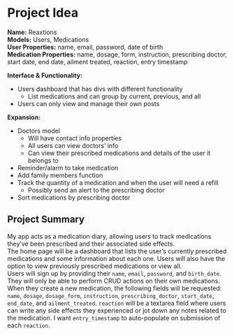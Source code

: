 # Project Idea

**Name:** Reaxtions<br>
**Models:** Users, Medications<br>
**User Properties:** name, email, password, date of birth<br>
**Medication Properties:** name, dosage, form, instruction, prescribing doctor, start date, end date, ailment treated, reaction, entry timestamp<br>

**Interface & Functionality:**

- Users dashboard that has divs with different functionality
  - List medications and can group by current, previous, and all
- Users can only view and manage their own posts

**Expansion:**

- Doctors model
  - Will have contact info properties
  - All users can view doctors’ info
  - Can view their prescribed medications and details of the user it belongs to
- Reminder/alarm to take medication
- Add family members function
- Track the quantity of a medication and when the user will need a refill
  - Possibly send an alert to the prescribing doctor
- Sort medications by prescribing doctor

## Project Summary

My app acts as a medication diary, allowing users to track medications they’ve been prescribed and their associated side effects.<br>
The home page will be a dashboard that lists the user’s currently prescribed medications and some information about each one. Users will also have the option to view previously prescribed medications or view all.<br>
Users will sign up by providing their `name`, `email`, `password`, and `birth_date`. They will only be able to perform CRUD actions on their own medications. When they create a new medication, the following fields will be requested: `name`, `dosage`, `dosage_form`, `instruction`, `prescribing_doctor`, `start_date`, `end_date`, and `ailment_treated`. `reaction` will be a textarea field where users can write any side effects they experienced or jot down any notes related to the medication. I want `entry_timestamp` to auto-populate on submission of each `reaction`.
